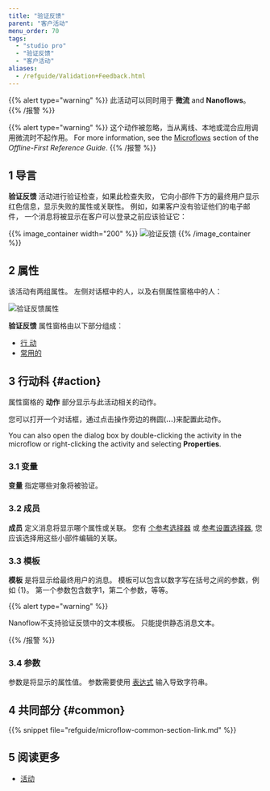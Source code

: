 ```yaml
---
title: "验证反馈"
parent: "客户活动"
menu_order: 70
tags:
  - "studio pro"
  - "验证反馈"
  - "客户活动"
aliases:
  - /refguide/Validation+Feedback.html
---
```


{{% alert type="warning" %}}
此活动可以同时用于 **微流** and **Nanoflows**。
{{% /报警 %}}

{{% alert type="warning" %}}
这个动作被忽略，当从离线、本地或混合应用调用微流时不起作用。 For more information, see the [Microflows](offline-first#microflows) section of the *Offline-First Reference Guide*.
{{% /报警 %}}

## 1 导言

**验证反馈** 活动进行验证检查，如果此检查失败， 它向小部件下方的最终用户显示红色信息，显示失败的属性或关联性。 例如，如果客户没有验证他们的电子邮件， 一个消息将被显示在客户可以登录之前应该验证它：

{{% image_container width="200" %}}
![验证反馈](attachments/client-activities/validation-feedback.png)
{{% /image_container %}}

## 2 属性

该活动有两组属性。 左侧对话框中的人，以及右侧属性窗格中的人：

![验证反馈属性](attachments/client-activities/validation-feedback-properties.png)

**验证反馈** 属性窗格由以下部分组成：

* [行 动](#action)
* [常用的](#common)

## 3 行动科 {#action}

属性窗格的 **动作** 部分显示与此活动相关的动作。

您可以打开一个对话框，通过点击操作旁边的椭圆(**…**)来配置此动作。

You can also open the dialog box by double-clicking the activity in the microflow or right-clicking the activity and selecting **Properties**.

### 3.1 变量

**变量** 指定哪些对象将被验证。

### 3.2 成员

**成员** 定义消息将显示哪个属性或关联。 您有 [个参考选择器](reference-selector) 或 [参考设置选择器](reference-set-selector), 您应该选择用这些小部件编辑的关联。

### 3.3 模板

**模板** 是将显示给最终用户的消息。 模板可以包含以数字写在括号之间的参数，例如 {1}。 第一个参数包含数字1，第二个参数，等等。

{{% alert type="warning" %}}

Nanoflow不支持验证反馈中的文本模板。 只能提供静态消息文本。

{{% /报警 %}}

### 3.4 参数

参数是将显示的属性值。 参数需要使用 [表达式](expressions) 输入导致字符串。

## 4 共同部分 {#common}

{{% snippet file="refguide/microflow-common-section-link.md" %}}

## 5 阅读更多

* [活动](活动)